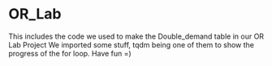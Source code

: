 # OR_Lab
This includes the code we used to make the Double_demand table in our OR Lab Project
We imported some stuff, tqdm being one of them to show the progress of the for loop. 
Have fun =)
